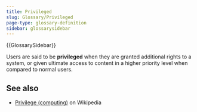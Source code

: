 ```yaml
---
title: Privileged
slug: Glossary/Privileged
page-type: glossary-definition
sidebar: glossarysidebar
---
```


{{GlossarySidebar}}

Users are said to be **privileged** when they are granted additional rights to a system, or given ultimate access to content in a higher priority level when compared to normal users.

## See also

- [Privilege (computing)](<https://en.wikipedia.org/wiki/Privilege_(computing)>) on Wikipedia
